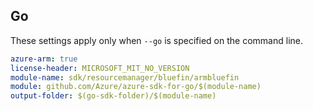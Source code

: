 ## Go

These settings apply only when `--go` is specified on the command line.

```yaml $(go) && $(track2)
azure-arm: true
license-header: MICROSOFT_MIT_NO_VERSION
module-name: sdk/resourcemanager/bluefin/armbluefin
module: github.com/Azure/azure-sdk-for-go/$(module-name)
output-folder: $(go-sdk-folder)/$(module-name)
```
